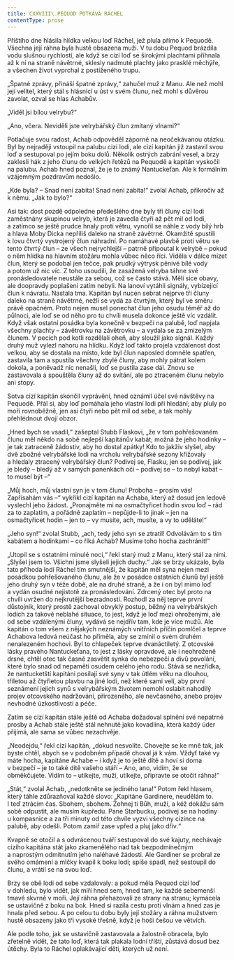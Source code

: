 ```yaml
---
title: CXXVIII\.PEQUOD POTKÁVÁ RÁCHEL
contentType: prose
---
```


Příštího dne hlásila hlídka velkou loď Ráchel, jež plula přímo k Pequodě. Všechna její ráhna byla hustě obsazena muži. V tu dobu Pequod brázdila vodu slušnou rychlostí, ale když se cizí loď se širokými plachtami přihnala až k ní na straně návětrné, sklesly nadmuté plachty jako prasklé měchýře, a všechen život vyprchal z postiženého trupu.

„Špatné zprávy, přináší špatné zprávy,“ zahučel muž z Manu. Ale než mohl její velitel, který stál s hlásnicí u úst v svém člunu, než mohl s důvěrou zavolat, ozval se hlas Achabův.

„Viděl jsi bílou velrybu?“

„Ano, včera. Neviděli jste velrybářský člun zmítaný vlnami?“

Potlačuje svou radost, Achab odpověděl záporně na neočekávanou otázku. Byl by nejraději vstoupil na palubu cizí lodi, ale cizí kapitán již zastavil svou loď a sestupoval po jejím boku dolů. Několik ostrých zabrání vesel, a brzy zaklesli hák z jeho člunu do velkých řetězů na Pequodě a kapitán vyskočil na palubu. Achab hned poznal, že je to známý Nantuckeťan. Ale k formálním vzájemným pozdravům nedošlo.

„Kde byla? – Snad není zabita! Snad není zabita!“ zvolal Achab, přikročiv až k němu. „Jak to bylo?“

Asi tak: dost pozdě odpoledne předešlého dne byly tři čluny cizí lodi zaměstnány skupinou velryb, která je zavedla čtyři až pět mil od lodi, a zatímco se ještě prudce hnaly proti větru, vynořil se náhle z vody bílý hrb a hlava Moby Dicka nepříliš daleko na straně závětrné. Okamžitě spustili k lovu čtvrtý vystrojený člun náhradní. Po namáhavé plavbě proti větru se tento čtvrtý člun – ze všech nejrychlejší – patrně připoutal k velrybě – pokud o něm hlídka na hlavním stožáru mohla vůbec něco říci. Viděla v dálce mizet člun, který se podobal jen tečce, pak prudký výtrysk pěnivé bílé vody a potom už nic víc. Z toho usoudili, že zasažená velryba táhne své pronásledovatele neustále za sebou, což se často stává. Měli sice obavy, ale doopravdy poplašeni zatím nebyli. Na lanoví vytáhli signály, vybízející člun k návratu. Nastala tma. Kapitán byl nucen sebrat nejprve tři čluny daleko na straně návětrné, nežli se vydá za čtvrtým, který byl ve směru právě opačném. Proto nejen musel ponechat člun jeho osudu téměř až do půlnoci, ale loď se od něho pro tu chvíli musela dokonce ještě víc vzdálit. Když však ostatní posádka byla konečně v bezpečí na palubě, loď napjala všechny plachty – závětrovku na závětrovku – a vydala se za zmizelým člunem. V pecích pod kotli rozdělali oheň, aby sloužil jako signál. Každý druhý muž vylezl nahoru na hlídku. Když loď takto projela vzdálenost dost velkou, aby se dostala na místo, kde byl člun naposled domněle spatřen, zastavila tam a spustila všechny zbylé čluny, aby mohly pátrat kolem dokola, a poněvadž nic nenašli, loď se pustila zase dál. Znovu se zastavovala a spouštěla čluny až do svítání, ale po ztraceném člunu nebylo ani stopy.

Sotva cizí kapitán skončil vyprávění, hned oznámil účel své návštěvy na Pequodě. Přál si, aby loď pomáhala jeho vlastní lodi při hledání; aby pluly po moři rovnoběžně, jen asi čtyři nebo pět mil od sebe, a tak mohly přehlédnout dvojí obzor.

„Hned bych se vsadil,“ zašeptal Stubb Flaskovi, „že v tom pohřešovaném člunu měl někdo na sobě nejlepší kapitánův kabát; možná že jeho hodinky – je tak zatraceně žádostiv, aby ho dostal zpátky! Kdo to jakživ slyšel, aby dvě zbožné velrybářské lodi na vrcholu velrybářské sezony křižovaly a hledaly ztracený velrybářský člun? Podívej se, Flasku, jen se podívej, jak je bledý – bledý až v samých panenkách očí – podívej se – to nebyl kabát – to musel být –“

„Můj hoch, můj vlastní syn je v tom člunu! Proboha – prosím vás! Zapřísahám vás –“ vykřikl cizí kapitán na Achaba, který až dosud jen ledově vyslechl jeho žádost. „Pronajměte mi na osmačtyřicet hodin svou loď – rád za to zaplatím, a pořádně zaplatím – nepůjde-li to jinak – jen na osmačtyřicet hodin – jen to – vy musíte, ach, musíte, a vy to uděláte!“

„Jeho syn!“ zvolal Stubb, „ach, tedy jeho syn se ztratil! Odvolávám to s tím kabátem a hodinkami – co říká Achab? Musíme toho hocha zachránit!“

„Utopil se s ostatními minulé noci,“ řekl starý muž z Manu, který stál za nimi. „Slyšel jsem to. Všichni jsme slyšeli jejich duchy.“ Jak se brzy ukázalo, byla tato příhoda lodí Ráchel tím smutnější, že kapitán měl syna nejen mezi posádkou pohřešovaného člunu, ale že v posádce ostatních člunů byl ještě jeho druhý syn v téže době, ale na druhé straně, a že i on byl mimo loď a vydán osudné nejistotě za pronásledování. Zdrcený otec byl proto na chvíli uvržen do nejkrutější bezradnosti. Rozhodl za něj teprve první důstojník, který prostě zachoval obvyklý postup, běžný na velrybářských lodích za takové neblahé situace, to jest, když je loď mezi ohroženými, ale od sebe vzdálenými čluny, vydává se nejdřív tam, kde je více mužů. Ale kapitán o tom všem z nějakých neznámých vnitřních příčin pomlčel a teprve Achabova ledová neúčast ho přiměla, aby se zmínil o svém druhém nenalezeném hochovi. Byl to chlapeček teprve dvanáctiletý. Z otcovské lásky pravého Nantuckeťana, to jest z lásky opravdové, ale i neohroženě drsné, chtěl otec tak časně zasvětit synka do nebezpečí a divů povolání, které bylo snad od nepaměti osudem celého jeho rodu. Stává se nezřídka, že nantucketští kapitáni posílají své syny v tak útlém věku na dlouhou, tříletou až čtyřletou plavbu na jiné lodi, než které sami velí, aby první seznámení jejich synů s velrybářským životem nemohl oslabit nahodilý projev otcovského nadržování, přirozeného, ale nevčasného, anebo projev nevhodné úzkostlivosti a péče.

Zatím se cizí kapitán stále ještě od Achaba dožadoval splnění své nepatrné prosby a Achab stále ještě stál nehnutě jako kovadlina, která každý úder přijímá, ale sama se vůbec nezachvěje.

„Neodejdu,“ řekl cizí kapitán, „dokud nesvolíte. Chovejte se ke mně tak, jak byste chtěl, abych se v podobném případě choval já k vám. Vždyť také vy máte hocha, kapitáne Achabe – i když je to ještě dítě a hoví si doma v bezpečí – je to také dítě vašeho stáří – Ano, ano, vidím, že se obměkčujete. Vidím to – utíkejte, muži, utíkejte, připravte se otočit ráhna!“

„Stát,“ zvolal Achab, „nedotkněte se jediného lana!“ Potom řekl hlasem, který táhle zdůrazňoval každé slovo: „Kapitáne Gardinere, neudělám to. I teď ztrácím čas. Sbohem, sbohem. Žehnej ti Bůh, muži, a kéž dokážu sám sobě odpustit, ale musím kupředu. Pane Starbucku, podívej se na hodiny u kompasnice a za tři minuty od této chvíle vyzvi všechny cizince na palubě, aby odešli. Potom zamiř zase vpřed a pluj jako dřív.“

Kvapně se otočil a s odvrácenou tváří sestupoval do své kajuty, nechávaje cizího kapitána stát jako zkamenělého nad tak bezpodmínečným a naprostým odmítnutím jeho naléhavé žádosti. Ale Gardiner se probral ze svého omámení a mlčky kvapil k boku lodi; spíše spadl, než sestoupil do člunu, a vrátil se na svou loď.

Brzy se obě lodi od sebe vzdalovaly: a pokud měla Pequod cizí loď v dohledu, bylo vidět, jak míří hned sem, hned tam, ke každé sebemenší tmavé skvrně v moři. Její ráhna přehazovali ze strany na stranu; kymácela se ustavičně z boku na bok. Hned si razila cestu proti vlnám a hned zas je hnala před sebou. A po celou tu dobu byly její stožáry a ráhna mužstvem hustě obsazeny jako tři vysoké třešně, když je hoši češou ve větvích.

Ale podle toho, jak se ustavičně zastavovala a žalostně obracela, bylo zřetelně vidět, že tato loď, která tak plakala lodní tříští, zůstává dosud bez útěchy. Byla to Ráchel oplakávající děti, kterých už není.
